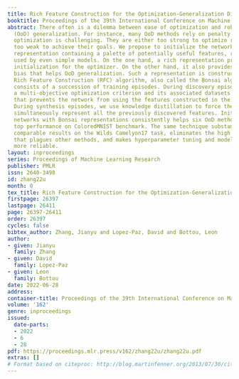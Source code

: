 ```yaml
---
title: Rich Feature Construction for the Optimization-Generalization Dilemma
booktitle: Proceedings of the 39th International Conference on Machine Learning
abstract: There often is a dilemma between ease of optimization and robust out-of-distribution
  (OoD) generalization. For instance, many OoD methods rely on penalty terms whose
  optimization is challenging. They are either too strong to optimize reliably or
  too weak to achieve their goals. We propose to initialize the networks with a rich
  representation containing a palette of potentially useful features, ready to be
  used by even simple models. On the one hand, a rich representation provides a good
  initialization for the optimizer. On the other hand, it also provides an inductive
  bias that helps OoD generalization. Such a representation is constructed with the
  Rich Feature Construction (RFC) algorithm, also called the Bonsai algorithm, which
  consists of a succession of training episodes. During discovery episodes, we craft
  a multi-objective optimization criterion and its associated datasets in a manner
  that prevents the network from using the features constructed in the previous iterations.
  During synthesis episodes, we use knowledge distillation to force the network to
  simultaneously represent all the previously discovered features. Initializing the
  networks with Bonsai representations consistently helps six OoD methods achieve
  top performance on ColoredMNIST benchmark. The same technique substantially outperforms
  comparable results on the Wilds Camelyon17 task, eliminates the high result variance
  that plagues other methods, and makes hyperparameter tuning and model selection
  more reliable.
layout: inproceedings
series: Proceedings of Machine Learning Research
publisher: PMLR
issn: 2640-3498
id: zhang22u
month: 0
tex_title: Rich Feature Construction for the Optimization-Generalization Dilemma
firstpage: 26397
lastpage: 26411
page: 26397-26411
order: 26397
cycles: false
bibtex_author: Zhang, Jianyu and Lopez-Paz, David and Bottou, Leon
author:
- given: Jianyu
  family: Zhang
- given: David
  family: Lopez-Paz
- given: Leon
  family: Bottou
date: 2022-06-28
address:
container-title: Proceedings of the 39th International Conference on Machine Learning
volume: '162'
genre: inproceedings
issued:
  date-parts:
  - 2022
  - 6
  - 28
pdf: https://proceedings.mlr.press/v162/zhang22u/zhang22u.pdf
extras: []
# Format based on citeproc: http://blog.martinfenner.org/2013/07/30/citeproc-yaml-for-bibliographies/
---
```

